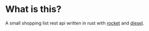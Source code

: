 # What is this?
A small shopping list rest api written in rust with [rocket](https://rocket.rs/) and [diesel](http://diesel.rs/).
